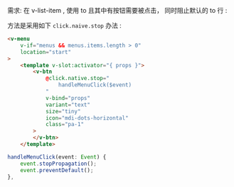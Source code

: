 需求: 在 v-list-item , 使用 to 且其中有按钮需要被点击， 同时阻止默认的 to 行 : 

方法是采用如下 `click.naive.stop` 办法 : 
```html
<v-menu
	v-if="menus && menus.items.length > 0"
	location="start"
>
	<template v-slot:activator="{ props }">
		<v-btn
			@click.native.stop="
				handleMenuClick($event)
			"
			v-bind="props"
			variant="text"
			size="tiny"
			icon="mdi-dots-horizontal"
			class="pa-1"
		>
		</v-btn>
	</template>
```

```ts 
handleMenuClick(event: Event) {
	event.stopPropagation();
	event.preventDefault();
},
```